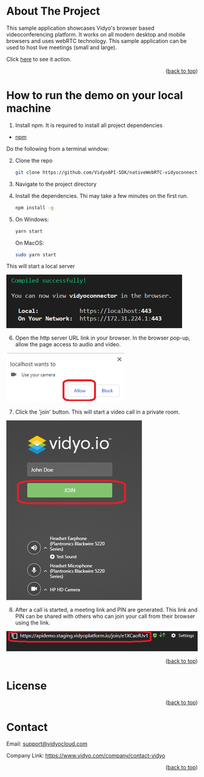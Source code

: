 
<!-- ABOUT THE PROJECT -->
# About The Project
This sample application showcases Vidyo's browser based videoconferencing platform. It works on all modern desktop and mobile browsers and uses webRTC technology. This sample application can be used to host live meetings (small and large).

Click [here](https://static.platform.vidyodev.io/vidyoconnect/sample/index.html) to see it action.

<p align="right">(<a href="#top">back to top</a>)</p>

<!-- HOW TO RUN THE DEMO -->
# How to run the demo on your local machine

1. Install npm. It is required to install all project dependencies 
* [npm](https://nodejs.org/en/download/)

Do the following from a terminal window:

2. Clone the repo
   ```sh
   git clone https://github.com/VidyoAPI-SDK/nativeWebRTC-vidyoconnect-sample.git

3. Navigate to the project directory
   
4. Install the dependencies. Thi may take a few minutes on the first run.
   ```sh
   npm install -g
   ```
5. On Windows:
   ```sh
   yarn start
   ```  
   On MacOS:
   ```sh
   sudo yarn start
   ```  
 This will start a local server 

![Alt text](localServerURL.png?raw=true)

6. Open the http server URL link in your browser. In the browser pop-up, allow the  page access to audio and video.

![Alt text](allowMedia.png?raw=true)

7. Click the 'join' button. This will start a video call in a private room. 

![Alt text](joinCall.png?raw=true)


8. After a call is started, a meeting link and PIN are generated. This link and PIN can be shared with others who can join your call from their browser using the link.

![Alt text](meetingLink.png?raw=true)

<p align="right">(<a href="#top">back to top</a>)</p>


<!-- LICENSE -->
# License

<p align="right">(<a href="#top">back to top</a>)</p>

<!-- CONTACT -->
# Contact

Email: support@vidyocloud.com

Company Link: https://www.vidyo.com/company/contact-vidyo

<p align="right">(<a href="#top">back to top</a>)</p>


